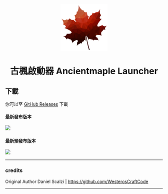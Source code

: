 <p align="center"><img src="Maple.png" width="150px" height="150px" alt="AncientMaple"></p>

<h1 align="center">古楓啟動器 Ancientmaple Launcher</h1>

## 下載

你可以至 [GitHub Releases](https://github.com/Lingyu-ILY/AncientmapleLauncher/releases) 下載

#### 最新發布版本

[![](https://img.shields.io/github/v/release/Lingyu-ILY/AncientmapleLauncher.svg?style=flat-square)](https://github.com/Lingyu-ILY/AncientmapleLauncher/releases/latest)

#### 最新預發布版本
[![](https://img.shields.io/github/release/Lingyu-ILY/AncientmapleLauncher/all.svg?style=flat-square)](https://github.com/Lingyu-ILY/AncientmapleLauncher/releases)

---

### credits

Original Author
Daniel Scalzi | https://github.com/WesterosCraftCode

---
